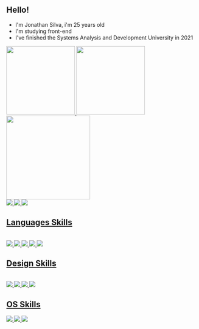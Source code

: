 ## Hello!
- I'm Jonathan Silva, i'm 25 years old
- I'm studying front-end 
- I've finished the Systems Analysis and Development University in 2021




<div>
<a href="https://github.com/JohnSilva98">
<img height="180cm" src="https://github-readme-stats.vercel.app/api?username=JohnSilva98&show_icons=true&theme=dark">        
<img height="180cm" src="https://github-readme-stats.vercel.app/api/top-langs/?username=JohnSilva98&hide=TeX&layout=donut">
<img height="220cm" src="https://github-readme-stats.vercel.app/api/wakatime?username=SilvaJohn&v=2"
</div>



<div>
<a  href="mailto:jonathan.design16@outlook.com> target="_blank">
<img src="https://img.shields.io/badge/Microsoft_Outlook-0078D4?style=for-the-badge&logo=microsoft-outlook&logoColor=white">
<a href = "https://br.linkedin.com/in/jonathansilva98" target="_blank">
<img src = "https://img.shields.io/badge/LinkedIn-0077B5?style=for-the-badge&logo=linkedin&logoColor=white">
<a href = "https://www.facebook.com/johnjohnsons2" target="_blank">
<img src = "https://img.shields.io/badge/Facebook-1877F2?style=for-the-badge&logo=facebook&logoColor=white">

</div>


<div style="display: inline_block">

  ## Languages Skills
  <br>
<!-- img C# -->
<img src="https://img.shields.io/badge/C%23-239120?style=for-the-badge&logo=c-sharp&logoColor=white">
<!-- img html5 -->
<img src = "https://img.shields.io/badge/HTML5-E34F26?style=for-the-badge&logo=html5&logoColor=white">
<!-- img css3 -->
<img src = "https://img.shields.io/badge/CSS3-1572B6?style=for-the-badge&logo=css3&logoColor=white" >
<!-- img python -->
<img src = "https://img.shields.io/badge/Python-14354C?style=for-the-badge&logo=python&logoColor=white">
<!-- img js -->
<img src ="https://img.shields.io/badge/JavaScript-323330?style=for-the-badge&logo=javascript&logoColor=F7DF1E">

</div>


<div>
  
## Design Skills
<br>
<img src = "https://img.shields.io/badge/Adobe%20Lightroom-31A8FF?style=for-the-badge&logo=Adobe%20Lightroom&logoColor=white">

<img src = "https://img.shields.io/badge/Adobe%20Photoshop-31A8FF?style=for-the-badge&logo=Adobe%20Photoshop&logoColor=white">

<img src = "https://img.shields.io/badge/Adobe%20Premiere%20Pro-9999FF?style=for-the-badge&logo=Adobe%20Premiere%20Pro&logoColor=white">

<img src = "https://img.shields.io/badge/Adobe%20Illustrator-FF9A00?style=for-the-badge&logo=adobe%20illustrator&logoColor=white">
</div>

<div>

## OS Skills
<!-- macOS-->
<img src = "https://img.shields.io/badge/mac%20os-000000?style=for-the-badge&logo=apple&logoColor=white">
<!--ubuntu-->
<img src = "https://img.shields.io/badge/Ubuntu-E95420?style=for-the-badge&logo=ubuntu&logoColor=white">
<!--windows-->
<img src = "https://img.shields.io/badge/Windows-0078D6?style=for-the-badge&logo=windows&logoColor=white">


  
</div>
